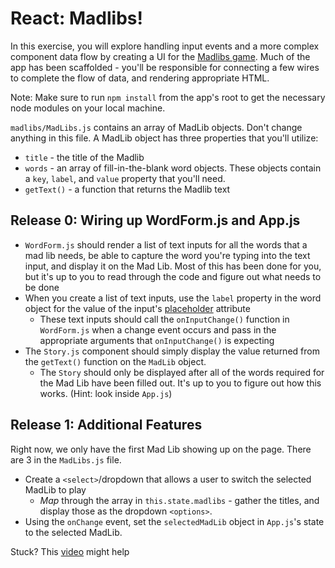 # React: Madlibs!
In this exercise, you will explore handling input events and a more complex component data flow by creating a UI for the [Madlibs game](http://www.madlibs.com/). Much of the app has been scaffolded - you'll be responsible for connecting a few wires to complete the flow of data, and rendering appropriate HTML.

Note: Make sure to run `npm install` from the app's root to get the necessary node modules on your local machine.

`madlibs/MadLibs.js` contains an array of MadLib objects. Don't change anything in this file. A MadLib object has three properties that you'll utilize:
* `title` - the title of the Madlib
* `words` - an array of fill-in-the-blank word objects. These objects contain a `key`, `label`, and `value` property that you'll need.
* `getText()` - a function that returns the Madlib text


## Release 0: Wiring up WordForm.js and App.js
- `WordForm.js` should render a list of text inputs for all the words that a mad lib needs, be able to capture the word you're typing into the text input, and display it on the Mad Lib. Most of this has been done for you, but it's up to you to read through the code and figure out what needs to be done
- When you create a list of text inputs, use the `label` property in the word object for the value of the input's [placeholder](http://www.w3schools.com/Tags/att_input_placeholder.asp) attribute
  - These text inputs should call the `onInputChange()` function in `WordForm.js` when a change event occurs and pass in the appropriate arguments that `onInputChange()` is expecting
- The `Story.js` component should simply display the value returned from the `getText()` function on the `MadLib` object.
  - The `Story` should only be displayed after all of the words required for the Mad Lib have been filled out. It's up to you to figure out how this works. (Hint: look inside `App.js`)

## Release 1: Additional Features
Right now, we only have the first Mad Lib showing up on the page. There are 3 in the `MadLibs.js` file. 
- Create a `<select>`/dropdown that allows a user to switch the selected MadLib to play
  - *Map* through the array in `this.state.madlibs` - gather the titles, and display those as the dropdown `<options>`.
- Using the `onChange` event, set the `selectedMadLib` object in `App.js`'s state to the selected MadLib.


Stuck? This [video](https://www.youtube.com/watch?v=Gpq53GmWugc) might help
